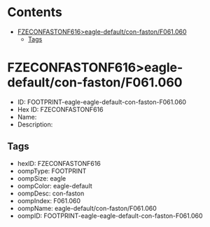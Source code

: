 



Contents
========

* [FZECONFASTONF616>eagle-default/con-faston/F061.060](#fzeconfastonf616eagle-defaultcon-fastonf061060)
	* [Tags](#tags)

# FZECONFASTONF616>eagle-default/con-faston/F061.060

- ID: FOOTPRINT-eagle-eagle-default-con-faston-F061.060
- Hex ID: FZECONFASTONF616
- Name: 
- Description: 

## Tags

- hexID: FZECONFASTONF616
- oompType: FOOTPRINT
- oompSize: eagle
- oompColor: eagle-default
- oompDesc: con-faston
- oompIndex: F061.060
- oompName: eagle-default/con-faston/F061.060
- oompID: FOOTPRINT-eagle-eagle-default-con-faston-F061.060
